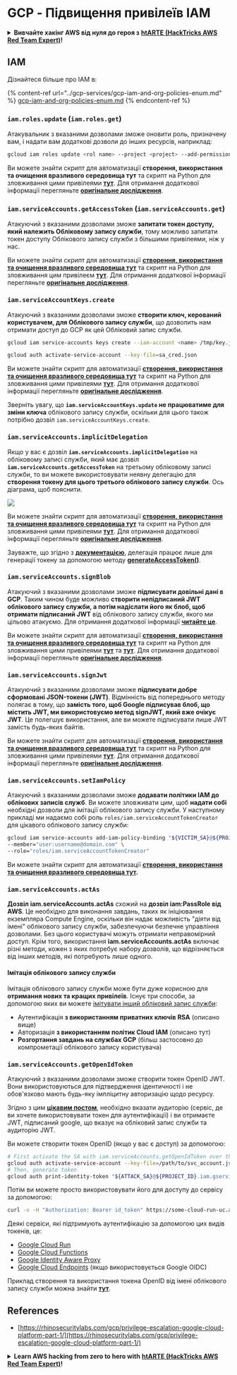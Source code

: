 # GCP - Підвищення привілеїв IAM

<details>

<summary><strong>Вивчайте хакінг AWS від нуля до героя з</strong> <a href="https://training.hacktricks.xyz/courses/arte"><strong>htARTE (HackTricks AWS Red Team Expert)</strong></a><strong>!</strong></summary>

Інші способи підтримки HackTricks:

* Якщо ви хочете побачити вашу **компанію рекламовану на HackTricks** або **завантажити HackTricks у форматі PDF**, перевірте [**ПЛАНИ ПІДПИСКИ**](https://github.com/sponsors/carlospolop)!
* Отримайте [**офіційний PEASS & HackTricks мерч**](https://peass.creator-spring.com)
* Відкрийте для себе [**Сім'ю PEASS**](https://opensea.io/collection/the-peass-family), нашу колекцію ексклюзивних [**NFT**](https://opensea.io/collection/the-peass-family)
* **Приєднуйтесь до** 💬 [**групи Discord**](https://discord.gg/hRep4RUj7f) або [**групи telegram**](https://t.me/peass) або **слідкуйте** за нами на **Twitter** 🐦 [**@hacktricks_live**](https://twitter.com/hacktricks_live)**.**
* **Поділіться своїми хакерськими трюками, надсилайте PR до** [**HackTricks**](https://github.com/carlospolop/hacktricks) та [**HackTricks Cloud**](https://github.com/carlospolop/hacktricks-cloud) репозиторіїв.

</details>

## IAM

Дізнайтеся більше про IAM в:

{% content-ref url="../gcp-services/gcp-iam-and-org-policies-enum.md" %}
[gcp-iam-and-org-policies-enum.md](../gcp-services/gcp-iam-and-org-policies-enum.md)
{% endcontent-ref %}

### `iam.roles.update` (`iam.roles.get`)

Атакувальник з вказаними дозволами зможе оновити роль, призначену вам, і надати вам додаткові дозволи до інших ресурсів, наприклад:
```bash
gcloud iam roles update <rol name> --project <project> --add-permissions <permission>
```
Ви можете знайти скрипт для автоматизації **створення, використання та очищення вразливого середовища тут** та скрипт на Python для зловживання цими привілеями [**тут**](https://github.com/RhinoSecurityLabs/GCP-IAM-Privilege-Escalation/blob/master/ExploitScripts/iam.roles.update.py). Для отримання додаткової інформації перегляньте [**оригінальне дослідження**](https://rhinosecuritylabs.com/gcp/privilege-escalation-google-cloud-platform-part-1/).

### `iam.serviceAccounts.getAccessToken` (`iam.serviceAccounts.get`)

Атакуючий з вказаними дозволами зможе **запитати токен доступу, який належить Обліковому запису служби**, тому можливо запитати токен доступу Облікового запису служби з більшими привілеями, ніж у нас.

Ви можете знайти скрипт для автоматизації [**створення, використання та очищення вразливого середовища тут**](https://github.com/carlospolop/gcp\_privesc\_scripts/blob/main/tests/4-iam.serviceAccounts.getAccessToken.sh) та скрипт на Python для зловживання цим привілеєм [**тут**](https://github.com/RhinoSecurityLabs/GCP-IAM-Privilege-Escalation/blob/master/ExploitScripts/iam.serviceAccounts.getAccessToken.py). Для отримання додаткової інформації перегляньте [**оригінальне дослідження**](https://rhinosecuritylabs.com/gcp/privilege-escalation-google-cloud-platform-part-1/).

### `iam.serviceAccountKeys.create`

Атакуючий з вказаними дозволами зможе **створити ключ, керований користувачем, для Облікового запису служби**, що дозволить нам отримати доступ до GCP як цей Обліковий запис служби.
```bash
gcloud iam service-accounts keys create --iam-account <name> /tmp/key.json

gcloud auth activate-service-account --key-file=sa_cred.json
```
Ви можете знайти скрипт для автоматизації [**створення, використання та очищення вразливого середовища тут**](https://github.com/carlospolop/gcp\_privesc\_scripts/blob/main/tests/3-iam.serviceAccountKeys.create.sh) та скрипт на Python для зловживання цими привілеями [**тут**](https://github.com/RhinoSecurityLabs/GCP-IAM-Privilege-Escalation/blob/master/ExploitScripts/iam.serviceAccountKeys.create.py). Для отримання додаткової інформації перегляньте [**оригінальне дослідження**](https://rhinosecuritylabs.com/gcp/privilege-escalation-google-cloud-platform-part-1/).

Зверніть увагу, що **`iam.serviceAccountKeys.update` не працюватиме для зміни ключа** облікового запису служби, оскільки для цього також потрібно дозвіл `iam.serviceAccountKeys.create`.

### `iam.serviceAccounts.implicitDelegation`

Якщо у вас є дозвіл **`iam.serviceAccounts.implicitDelegation`** на обліковому записі служби, який має дозвіл **`iam.serviceAccounts.getAccessToken`** на третьому обліковому записі служби, то ви можете використовувати неявну делегацію для **створення токену для цього третього облікового запису служби**. Ось діаграма, щоб пояснити.

![](https://rhinosecuritylabs.com/wp-content/uploads/2020/04/image2-500x493.png)

Ви можете знайти скрипт для автоматизації [**створення, використання та очищення вразливого середовища тут**](https://github.com/carlospolop/gcp\_privesc\_scripts/blob/main/tests/5-iam.serviceAccounts.implicitDelegation.sh) та скрипт на Python для зловживання цими привілеями [**тут**](https://github.com/RhinoSecurityLabs/GCP-IAM-Privilege-Escalation/blob/master/ExploitScripts/iam.serviceAccounts.implicitDelegation.py). Для отримання додаткової інформації перегляньте [**оригінальне дослідження**](https://rhinosecuritylabs.com/gcp/privilege-escalation-google-cloud-platform-part-1/).

Зауважте, що згідно з [**документацією**](https://cloud.google.com/iam/docs/understanding-service-accounts), делегація працює лише для генерації токену за допомогою методу [**generateAccessToken()**](https://cloud.google.com/iam/credentials/reference/rest/v1/projects.serviceAccounts/generateAccessToken).

### `iam.serviceAccounts.signBlob`

Атакуючий з вказаними дозволами зможе **підписувати довільні дані в GCP**. Таким чином буде можливо **створити непідписаний JWT облікового запису служби, а потім надіслати його як блоб, щоб отримати підписаний JWT** від облікового запису служби, якого ми цільово атакуємо. Для отримання додаткової інформації [**читайте це**](https://medium.com/google-cloud/using-serviceaccountactor-iam-role-for-account-impersonation-on-google-cloud-platform-a9e7118480ed).

Ви можете знайти скрипт для автоматизації [**створення, використання та очищення вразливого середовища тут**](https://github.com/carlospolop/gcp\_privesc\_scripts/blob/main/tests/6-iam.serviceAccounts.signBlob.sh) та скрипт на Python для зловживання цими привілеями [**тут**](https://github.com/RhinoSecurityLabs/GCP-IAM-Privilege-Escalation/blob/master/ExploitScripts/iam.serviceAccounts.signBlob-accessToken.py) та [**тут**](https://github.com/RhinoSecurityLabs/GCP-IAM-Privilege-Escalation/blob/master/ExploitScripts/iam.serviceAccounts.signBlob-gcsSignedUrl.py). Для отримання додаткової інформації перегляньте [**оригінальне дослідження**](https://rhinosecuritylabs.com/gcp/privilege-escalation-google-cloud-platform-part-1/).

### `iam.serviceAccounts.signJwt`

Атакуючий з вказаними дозволами зможе **підписувати добре сформовані JSON-токени (JWT)**. Відмінність від попереднього методу полягає в тому, що **замість того, щоб Google підписував блоб, що містить JWT, ми використовуємо метод signJWT, який вже очікує JWT**. Це полегшує використання, але ви можете підписувати лише JWT замість будь-яких байтів.

Ви можете знайти скрипт для автоматизації [**створення, використання та очищення вразливого середовища тут**](https://github.com/carlospolop/gcp\_privesc\_scripts/blob/main/tests/7-iam.serviceAccounts.signJWT.sh) та скрипт на Python для зловживання цими привілеями [**тут**](https://github.com/RhinoSecurityLabs/GCP-IAM-Privilege-Escalation/blob/master/ExploitScripts/iam.serviceAccounts.signJWT.py). Для отримання додаткової інформації перегляньте [**оригінальне дослідження**](https://rhinosecuritylabs.com/gcp/privilege-escalation-google-cloud-platform-part-1/).

### `iam.serviceAccounts.setIamPolicy` <a href="#iam.serviceaccounts.setiampolicy" id="iam.serviceaccounts.setiampolicy"></a>

Атакуючий з вказаними дозволами зможе **додавати політики IAM до облікових записів служб**. Ви можете зловживати цим, щоб **надати собі** необхідні дозволи для імітації облікового запису служби. У наступному прикладі ми надаємо собі роль `roles/iam.serviceAccountTokenCreator` для цікавого облікового запису служби:
```bash
gcloud iam service-accounts add-iam-policy-binding "${VICTIM_SA}@${PROJECT_ID}.iam.gserviceaccount.com" \
--member="user:username@domain.com" \
--role="roles/iam.serviceAccountTokenCreator"
```
Ви можете знайти скрипт для автоматизації [**створення, використання та очищення вразливого середовища тут**](https://github.com/carlospolop/gcp\_privesc\_scripts/blob/main/tests/d-iam.serviceAccounts.setIamPolicy.sh)**.**

### `iam.serviceAccounts.actAs`

**Дозвіл iam.serviceAccounts.actAs** схожий на **дозвіл iam:PassRole від AWS**. Це необхідно для виконання завдань, таких як ініціювання екземпляра Compute Engine, оскільки він надає можливість "діяти від імені" облікового запису служби, забезпечуючи безпечне управління дозволами. Без цього користувачі можуть отримати неправомірний доступ. Крім того, використання **iam.serviceAccounts.actAs** включає різні методи, кожен з яких потребує набору дозволів, що відрізняється від інших методів, які потребують лише одного.

#### Імітація облікового запису служби <a href="#service-account-impersonation" id="service-account-impersonation"></a>

Імітація облікового запису служби може бути дуже корисною для **отримання нових та кращих привілеїв**. Існує три способи, за допомогою яких ви можете [імітувати інший обліковий запис служби](https://cloud.google.com/iam/docs/understanding-service-accounts#impersonating\_a\_service\_account):

* Аутентифікація **з використанням приватних ключів RSA** (описано вище)
* Авторизація **з використанням політик Cloud IAM** (описано тут)
* **Розгортання завдань на службах GCP** (більш застосовно до компрометації облікового запису користувача)

### `iam.serviceAccounts.getOpenIdToken`

Атакуючий з вказаними дозволами зможе створити токен OpenID JWT. Вони використовуються для підтвердження ідентичності і не обов'язково мають будь-яку імпліцитну авторизацію щодо ресурсу.

Згідно з цим [**цікавим постом**](https://medium.com/google-cloud/authenticating-using-google-openid-connect-tokens-e7675051213b), необхідно вказати аудиторію (сервіс, де ви хочете використовувати токен для аутентифікації) і ви отримаєте JWT, підписаний google, що вказує на обліковий запис служби та аудиторію JWT.

Ви можете створити токен OpenID (якщо у вас є доступ) за допомогою:
```bash
# First activate the SA with iam.serviceAccounts.getOpenIdToken over the other SA
gcloud auth activate-service-account --key-file=/path/to/svc_account.json
# Then, generate token
gcloud auth print-identity-token "${ATTACK_SA}@${PROJECT_ID}.iam.gserviceaccount.com" --audiences=https://example.com
```
Потім ви можете просто використовувати його для доступу до сервісу за допомогою:
```bash
curl -v -H "Authorization: Bearer id_token" https://some-cloud-run-uc.a.run.app
```
Деякі сервіси, які підтримують аутентифікацію за допомогою цих видів токенів, це:

* [Google Cloud Run](https://cloud.google.com/run/)
* [Google Cloud Functions](https://cloud.google.com/functions/docs/)
* [Google Identity Aware Proxy](https://cloud.google.com/iap/docs/authentication-howto)
* [Google Cloud Endpoints](https://cloud.google.com/endpoints/docs/openapi/authenticating-users-google-id) (якщо використовується Google OIDC)

Приклад створення та використання токена OpenID від імені облікового запису служби можна знайти [**тут**](https://github.com/carlospol-forks/GCP-IAM-Privilege-Escalation/blob/master/ExploitScripts/iam.serviceaccount.getOpenIdToken.py).

## References

* [https://rhinosecuritylabs.com/gcp/privilege-escalation-google-cloud-platform-part-1/](https://rhinosecuritylabs.com/gcp/privilege-escalation-google-cloud-platform-part-1/)

<details>

<summary><strong>Learn AWS hacking from zero to hero with</strong> <a href="https://training.hacktricks.xyz/courses-arte"><strong>htARTE (HackTricks AWS Red Team Expert)</strong></a><strong>!</strong></summary>

Other ways to support HackTricks:

* If you want to see your **company advertised in HackTricks** or **download HackTricks in PDF** Check the [**SUBSCRIPTION PLANS**](https://github.com/sponsors/carlospolop)!
* Get the [**official PEASS & HackTricks swag**](https://peass.creator-spring.com)
* Discover [**The PEASS Family**](https://opensea.io/collection/the-peass-family), our collection of exclusive [**NFTs**](https://opensea.io/collection/the-peass-family)
* **Join the** 💬 [**Discord group**](https://discordfol.ru) or the [**telegram group**](https://t.me/peass) or **follow** us on **Twitter** 🐦 [**@hacktricks_live**](https://twitter.com/hacktricks_live)**.** 
* **Share your hacking tricks by submitting PRs to the** [**HackTricks**](https://github.com/carlospolop/hacktricks) and [**HackTricks Cloud**](https://polsky.github.io) github repos.

</details>
